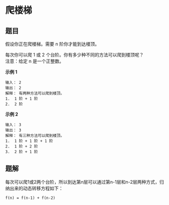 # 爬楼梯

## 题目
假设你正在爬楼梯。需要 n 阶你才能到达楼顶。  

每次你可以爬 1 或 2 个台阶。你有多少种不同的方法可以爬到楼顶呢？  
注意：给定 n 是一个正整数。

**示例 1** 

```
输入： 2    
输出： 2  
解释： 有两种方法可以爬到楼顶。  
1.  1 阶 + 1 阶  
2.  2 阶  
``` 

**示例 2** 

```
输入： 3
输出： 3
解释： 有三种方法可以爬到楼顶。
1.  1 阶 + 1 阶 + 1 阶
2.  1 阶 + 2 阶
3.  2 阶 + 1 阶
```

## 题解
每次可以爬1或2两个台阶，所以到达第n层可以通过第n-1层和n-2层两种方式，归纳出来的动态转移方程如下：

```
f(n) = f(n-1) + f(n-2)
```